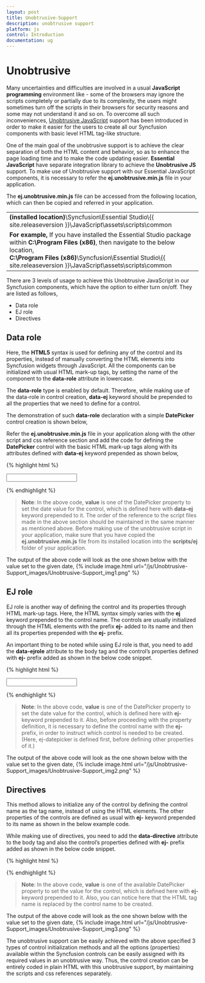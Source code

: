 ```yaml
---
layout: post
title: Unobtrusive-Support
description: unobtrusive support
platform: js
control: Introduction
documentation: ug
---
```


# Unobtrusive

Many uncertainties and difficulties are involved in a usual **JavaScript programming** environment like - some of the browsers may ignore the scripts completely or partially due to its complexity, the users might sometimes turn off the scripts in their browsers for security reasons and some may not understand it and so on. To overcome all such inconveniences, [Unobtrusive JavaScript](http://www.w3.org/wiki/The_principles_of_unobtrusive_JavaScript) support has been introduced in order to make it easier for the users to create all our Syncfusion components with basic level HTML tag-like structure. 

One of the main goal of the unobtrusive support is to achieve the clear separation of both the HTML content and behavior, so as to enhance the page loading time and to make the code updating easier. **Essential JavaScript** have separate integration library to achieve the **Unobtrusive JS** support. To make use of Unobtrusive support with our Essential JavaScript components, it is necessary to refer the **ej.unobtrusive.min.js** file in your application.

The **ej.unobtrusive.min.js** file can be accessed from the following location, which can then be copied and referred in your application.

<table>
<tr>
<td>
<b>(installed location)</b>\Syncfusion\Essential Studio\{{ site.releaseversion }}\JavaScript\assets\scripts\common
</td>
</tr>
<tr>
<td>
<b>For example,</b> If you have installed the Essential Studio package within <b>C:\Program Files (x86)</b>, then navigate to the below location,
<br/>
<b>C:\Program Files (x86)</b>\Syncfusion\Essential Studio\{{ site.releaseversion }}\JavaScript\assets\scripts\common
</td>
</tr>
</table>


There are 3 levels of usage to achieve this Unobtrusive JavaScript in our Syncfusion components, which have the option to either turn on/off. They are listed as follows,

* Data role
* EJ role
* Directives

## Data role

Here, the **HTML5** syntax is used for defining any of the control and its properties, instead of manually converting the HTML elements into Syncfusion widgets through JavaScript. All the components can be initialized with usual HTML mark-up tags, by setting the name of the component to the **data-role** attribute in lowercase. 

The **data-role** type is enabled by default. Therefore, while making use of the data-role in control creation, **data-ej** keyword should be prepended to all the properties that we need to define for a control.

The demonstration of such **data-role** declaration with a simple **DatePicker** control creation is shown below,

Refer the **ej.unobtrusive.min.js** file in your application along with the other script and css reference section and add the code for defining the **DatePicker** control with the basic HTML mark-up tags along with its attributes defined with **data-ej** keyword prepended as shown below, 

{% highlight html %}

<!DOCTYPE html>
<html xmlns="http://www.w3.org/1999/xhtml">
  <head>
    <title>My first HTML page</title>
    <link href="Content/ej/web/default-theme/ej.web.all.min.css" rel="stylesheet" />
    <script src="Scripts/jquery-1.10.2.min.js"></script>
    <script src="Scripts/jquery.easing.1.3.min.js"></script>
    <script src="Scripts/jquery.globalize.min.js"></script>
    <script src="Scripts/jsrender.min.js"></script>
    <script src="Scripts/ej/ej.web.all.min.js"></script>
    <script src="Scripts/ej/ej.unobtrusive.min.js"></script>
  </head>
  <body> 
    <!--DatePicker Control creation with data-role-->
    <input id="myDatePicker" data-role="ejdatepicker" data-ej-value="05/07/2015" />
  </body>
</html>    

{% endhighlight %}

>   **Note**: In the above code, **value** is one of the DatePicker property to set the date value for the control, which is defined here with **data-ej** keyword prepended to it.
>   The order of the reference to the script files made in the above section should be maintained in the same manner as mentioned above. Before making use of the unobtrusive script in your application, make sure that you have copied the **ej.unobtrusive.min.js** file from its installed location into the **scripts/ej** folder of your application.

The output of the above code will look as the one shown below with the value set to the given date,
{% include image.html url="/js/Unobtrusive-Support_images/Unobtrusive-Support_img1.png" %}

## EJ role

EJ role is another way of defining the control and its properties through HTML mark-up tags. Here, the HTML syntax simply varies with the **ej** keyword prepended to the control name. The controls are usually initialized through the HTML elements with the prefix **ej-** added to its name and then all its properties prepended with the **ej-** prefix.

An important thing to be noted while using EJ role is that, you need to add the **data-ejrole** attribute to the body tag and the control’s properties defined with **ej-** prefix added as shown in the below code snippet.

{% highlight html %}

<!DOCTYPE html>
<html xmlns="http://www.w3.org/1999/xhtml">
 <head>
    <title>My first HTML page</title>
    <link href="Content/ej/web/default-theme/ej.web.all.min.css" rel="stylesheet" />
    <script src="Scripts/jquery-1.10.2.min.js"></script>
    <script src="Scripts/jquery.easing.1.3.min.js"></script>
    <script src="Scripts/jquery.globalize.min.js"></script>
    <script src="Scripts/jsrender.min.js"></script>
    <script src="Scripts/ej/ej.web.all.min.js"></script>
    <script src="Scripts/ej/ej.unobtrusive.min.js"></script>
 </head>
 <body data-ejrole> 
    <!--DatePicker Control creation with ej-role-->
    <input id="myDatePicker" type="text" ej-datepicker ej-value= "01/01/2013" />
 </body>
</html>   

{% endhighlight %}

>   **Note**: In the above code, **value** is one of the DatePicker property to set the date value for the control, which is defined here with **ej-** keyword prepended to it. 
>   Also, before proceeding with the property definition, it is necessary to define the control name with the **ej-** prefix, in order to instruct which control is needed to be created. (Here, ej-datepicker is defined first, before defining other properties of it.)

The output of the above code will look as the one shown below with the value set to the given date,
{% include image.html url="/js/Unobtrusive-Support_images/Unobtrusive-Support_img2.png" %}

## Directives

This method allows to initialize any of the control by defining the control name as the tag name, instead of using the HTML elements. The other properties of the controls are defined as usual with **ej-** keyword prepended to its name as shown in the below example code.

While making use of directives, you need to add the **data-directive** attribute to the body tag and also the control’s properties defined with **ej-** prefix added as shown in the below code snippet.

{% highlight html %}

<!DOCTYPE html>
<html xmlns="http://www.w3.org/1999/xhtml">
  <head>
    <title>My first HTML page</title>
    <link href="Content/ej/web/default-theme/ej.web.all.min.css" rel="stylesheet" />
    <script src="Scripts/jquery-1.10.2.min.js"></script>
    <script src="Scripts/jquery.easing.1.3.min.js"></script>
    <script src="Scripts/jquery.globalize.min.js"></script>
    <script src="Scripts/jsrender.min.js"></script>
    <script src="Scripts/ej/ej.web.all.min.js"></script>
    <script src="Scripts/ej/ej.unobtrusive.min.js"></script>
  </head>
  <body data-directive> 
    <!--DatePicker Control creation with data-directive-->
    <datepicker ej-value="01/01/2015" ></datepicker>
  </body>
</html>  

{% endhighlight %}

>   **Note**: In the above code, **value** is one of the available DatePicker property to set the value for the control, which is defined here with **ej-** keyword prepended to it. 
>   Also, you can notice here that the HTML tag name is replaced by the control name to be created.

The output of the above code will look as the one shown below with the value set to the given date,
{% include image.html url="/js/Unobtrusive-Support_images/Unobtrusive-Support_img3.png" %}

The unobtrusive support can be easily achieved with the above specified 3 types of control initialization methods and all the options (properties) available within the Syncfusion controls can be easily assigned with its required values in an unobtrusive way. Thus, the control creation can be entirely coded in plain HTML with this unobtrusive support, by maintaining the scripts and css references separately.

